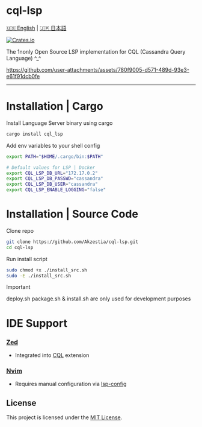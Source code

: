 # cql-lsp

[🇺🇸 English](README.md) | [🇯🇵 日本語](README_jap.md)

[![Crates.io](https://img.shields.io/crates/v/cql_lsp.svg)](https://crates.io/crates/cql_lsp)

The 1nonly Open Source LSP implementation for CQL (Cassandra Query Language) ^_^

https://github.com/user-attachments/assets/780f9005-d571-489d-93e3-e61f91dcb0fe

---------------------------------------------------------

# Installation | Cargo 

Install Language Server binary using cargo
```sh
cargo install cql_lsp
```

Add env variables to your shell config

```sh
export PATH="$HOME/.cargo/bin:$PATH"

# Default values for LSP | Docker
export CQL_LSP_DB_URL="172.17.0.2"
export CQL_LSP_DB_PASSWD="cassandra"
export CQL_LSP_DB_USER="cassandra"
export CQL_LSP_ENABLE_LOGGING="false"
```

# Installation | Source Code

Clone repo
```sh
git clone https://github.com/Akzestia/cql-lsp.git                                                    
cd cql-lsp
```

Run install script
```sh
sudo chmod +x ./install_src.sh
sudo -E ./install_src.sh
```

> [!IMPORTANT]  
> deploy.sh package.sh & install.sh are only used for development purposes

# IDE Support

### [Zed](https://zed.dev/)
  - Integrated into [CQL](https://zed.dev/extensions?query=CQL) extension <br/>
### [Nvim](https://neovim.io/)
  - Requires manual configuration via [lsp-config](https://neovim.io/doc/user/lsp.html) <br/>

## License

This project is licensed under the [MIT License](LICENSE).
